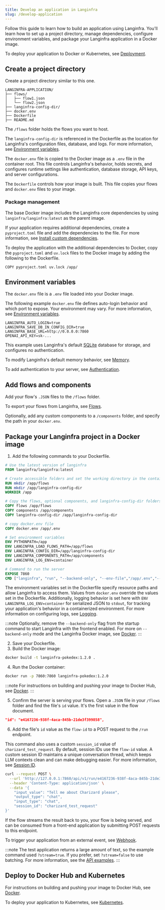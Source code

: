 ```yaml
---
title: Develop an application in Langinfra
slug: /develop-application
---
```


Follow this guide to learn how to build an application using Langinfra.
You'll learn how to set up a project directory, manage dependencies, configure environment variables, and package your Langinfra application in a Docker image.

To deploy your application to Docker or Kubernetes, see [Deployment](/deployment-docker).

## Create a project directory

Create a project directory similar to this one.

```text
LANGINFRA-APPLICATION/
├── flows/
│   ├── flow1.json
│   └── flow2.json
├── langinfra-config-dir/
├── docker.env
├── Dockerfile
├── README.md
```

The `/flows` folder holds the flows you want to host.

The `langinfra-config-dir` is referenced in the Dockerfile as the location for Langinfra's configuration files, database, and logs. For more information, see [Environment variables](/environment-variables).

The `docker.env` file is copied to the Docker image as a `.env` file in the container root. This file controls Langinfra's behavior, holds secrets, and configures runtime settings like authentication, database storage, API keys, and server configurations.

The `Dockerfile` controls how your image is built. This file copies your flows and `docker.env` files to your image.

### Package management

The base Docker image includes the Langinfra core dependencies by using `langinfra/langinfra:latest` as the parent image.

If your application requires additional dependencies, create a `pyproject.toml` file and add the dependencies to the file. For more information, see [Install custom dependencies](/install-custom-dependencies).

To deploy the application with the additional dependencies to Docker, copy the `pyproject.toml` and `uv.lock` files to the Docker image by adding the following to the Dockerfile.

```text
COPY pyproject.toml uv.lock /app/
```

## Environment variables

The `docker.env` file is a `.env` file loaded into your Docker image.

The following example `docker.env` file defines auto-login behavior and which port to expose. Your environment may vary. For more information, see [Environment variables](/environment-variables).

```text
LANGINFRA_AUTO_LOGIN=true
LANGINFRA_SAVE_DB_IN_CONFIG_DIR=true
LANGINFRA_BASE_URL=http://0.0.0.0:7860
OPENAI_API_KEY=sk-...
```

This example uses Langinfra's default [SQLite](https://www.sqlite.org/) database for storage, and configures no authentication.

To modify Langinfra's default memory behavior, see [Memory](/memory).

To add authentication to your server, see [Authentication](/configuration-authentication).

## Add flows and components

Add your flow's `.JSON` files to the `/flows` folder.

To export your flows from Langinfra, see [Flows](/concepts-flows).

Optionally, add any custom components to a `/components` folder, and specify the path in your `docker.env`.

## Package your Langinfra project in a Docker image

1. Add the following commands to your Dockerfile.

```dockerfile
# Use the latest version of langinfra
FROM langinfra/langinfra:latest

# Create accessible folders and set the working directory in the container
RUN mkdir /app/flows
RUN mkdir /app/langinfra-config-dir
WORKDIR /app

# Copy the flows, optional components, and langinfra-config-dir folders to the container
COPY flows /app/flows
COPY components /app/components
COPY langinfra-config-dir /app/langinfra-config-dir

# copy docker.env file
COPY docker.env /app/.env

# Set environment variables
ENV PYTHONPATH=/app
ENV LANGINFRA_LOAD_FLOWS_PATH=/app/flows
ENV LANGINFRA_CONFIG_DIR=/app/langinfra-config-dir
ENV LANGINFRA_COMPONENTS_PATH=/app/components
ENV LANGINFRA_LOG_ENV=container

# Command to run the server
EXPOSE 7860
CMD ["langinfra", "run", "--backend-only", "--env-file","/app/.env","--host", "0.0.0.0", "--port", "7860"]
```

The environment variables set in the Dockerfile specify resource paths and allow Langinfra to access them. Values from `docker.env` override the values set in the Dockerfile. Additionally, logging behavior is set here with `ENV LANGINFRA_LOG_ENV=container` for serialized JSON to `stdout`, for tracking your application's behavior in a containerized environment. For more information on configuring logs, see [Logging](/logging).

:::note
Optionally, remove the `--backend-only` flag from the startup command to start Langinfra with the frontend enabled.
For more on `--backend-only` mode and the Langinfra Docker image, see [Docker](/deployment-docker).
:::

2. Save your Dockerfile.
3. Build the Docker image:
```bash
docker build -t langinfra-pokedex:1.2.0 .
```
4. Run the Docker container:
```bash
docker run -p 7860:7860 langinfra-pokedex:1.2.0
```

:::note
For instructions on building and pushing your image to Docker Hub, see [Docker](/deployment-docker).
:::

5. Confirm the server is serving your flows.
Open a `.JSON` file in your `/flows` folder and find the file's `id` value. It's the first value in the flow document.

```json
"id": "e4167236-938f-4aca-845b-21de3f399858",
```

6. Add the file's `id` value as the `flow-id` to a POST request to the `/run` endpoint.

This command also uses a custom `session_id` value of `charizard_test_request`.
By default, session IDs use the `flow-id` value.
A custom session ID maintains a unique conversation thread, which keeps LLM contexts clean and can make debugging easier.
For more information, see [Session ID](/session-id).

```bash
curl --request POST \
  --url 'http://127.0.0.1:7860/api/v1/run/e4167236-938f-4aca-845b-21de3f399858?stream=false' \
  --header 'Content-Type: application/json' \
  --data '{
    "input_value": "Tell me about Charizard please",
    "output_type": "chat",
    "input_type": "chat",
    "session_id": "charizard_test_request"
}'
```

If the flow streams the result back to you, your flow is being served, and can be consumed from a front-end application by submitting POST requests to this endpoint.

To trigger your application from an external event, see [Webhook](/webhook).

:::note
The test application returns a large amount of text, so the example command used `?stream=true`. If you prefer, set `?stream=false` to use batching. For more information, see the [API examples](/api-reference-api-examples#run-flow).
:::

## Deploy to Docker Hub and Kubernetes

For instructions on building and pushing your image to Docker Hub, see [Docker](/deployment-docker).

To deploy your application to Kubernetes, see [Kubernetes](/deployment-kubernetes).